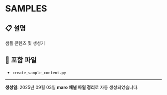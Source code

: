 # SAMPLES

## 📋 설명

샘플 콘텐츠 및 생성기

## 📁 포함 파일

- `create_sample_content.py`

---
**생성일**: 2025년 09월 03일
**maro 채널 파일 정리**로 자동 생성되었습니다.
